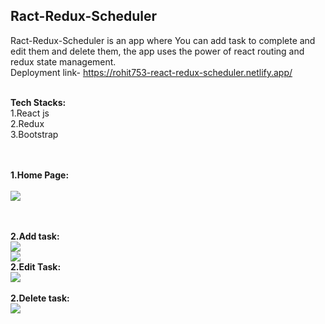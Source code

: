 ##  Ract-Redux-Scheduler <br/>
Ract-Redux-Scheduler is an app where You can add task to complete and edit them and delete them, the app uses the power of react routing and redux state management.
<br/>
Deployment link- https://rohit753-react-redux-scheduler.netlify.app/


<br/>
<strong>Tech Stacks:</strong><br/>
1.React js<br/>
2.Redux <br/>
3.Bootstrap <br/>
<br/>
<br/>


<!-- Firstly we will land on Home page on Adidas clone. In Home page we can see the over view of websites and the trending products.<br/> -->

<strong>1.Home Page:</strong>
<br/>
<br/>
<img src="https://i.ibb.co/rmnzsbm/Screenshot-525.png">
<!-- [Screenshot (125)](https://i.ibb.co/rmnzsbm/Screenshot-525.png) -->

<br/>
<br/>
<strong>2.Add task:</strong>
<br/>
<img src="https://i.ibb.co/BGhkGPY/Screenshot-526.png">
<!-- [Screenshot (125)](https://i.ibb.co/BGhkGPY/Screenshot-526.png) -->
<br/>
<img src="https://i.ibb.co/xjPfs6X/Screenshot-527.png">
<!-- [Screenshot (125)](https://i.ibb.co/xjPfs6X/Screenshot-527.png) -->
<br/>
<strong>2.Edit Task:</strong>
<br/>
<img src="https://i.ibb.co/6nsstym/Screenshot-528.png">
<!-- [Screenshot (125)](https://i.ibb.co/6nsstym/Screenshot-528.png) -->
<br/>
<!-- ![Screenshot (125)](https://ibb.co/68KQ8Zq) -->
<br/>
<strong>2.Delete task:</strong>
<br/>
<img src="https://i.ibb.co/GcD4rnC/Screenshot-529.png">
<!-- [Screenshot (125)](https://i.ibb.co/GcD4rnC/Screenshot-529.png) -->
<br/>
<br/>
